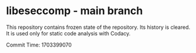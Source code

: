 # libeseccomp - main branch

This repository contains frozen state of the repository.
Its history is cleared. It is used only for static code
analysis with Codacy.

Commit Time: 1703399070